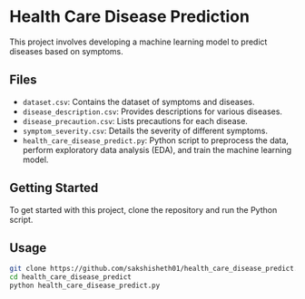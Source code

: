 # Health Care Disease Prediction

This project involves developing a machine learning model to predict diseases based on symptoms.

## Files

- `dataset.csv`: Contains the dataset of symptoms and diseases.
- `disease_description.csv`: Provides descriptions for various diseases.
- `disease_precaution.csv`: Lists precautions for each disease.
- `symptom_severity.csv`: Details the severity of different symptoms.
- `health_care_disease_predict.py`: Python script to preprocess the data, perform exploratory data analysis (EDA), and train the machine learning model.

## Getting Started

To get started with this project, clone the repository and run the Python script.

## Usage

```sh
git clone https://github.com/sakshisheth01/health_care_disease_predict.git
cd health_care_disease_predict
python health_care_disease_predict.py
